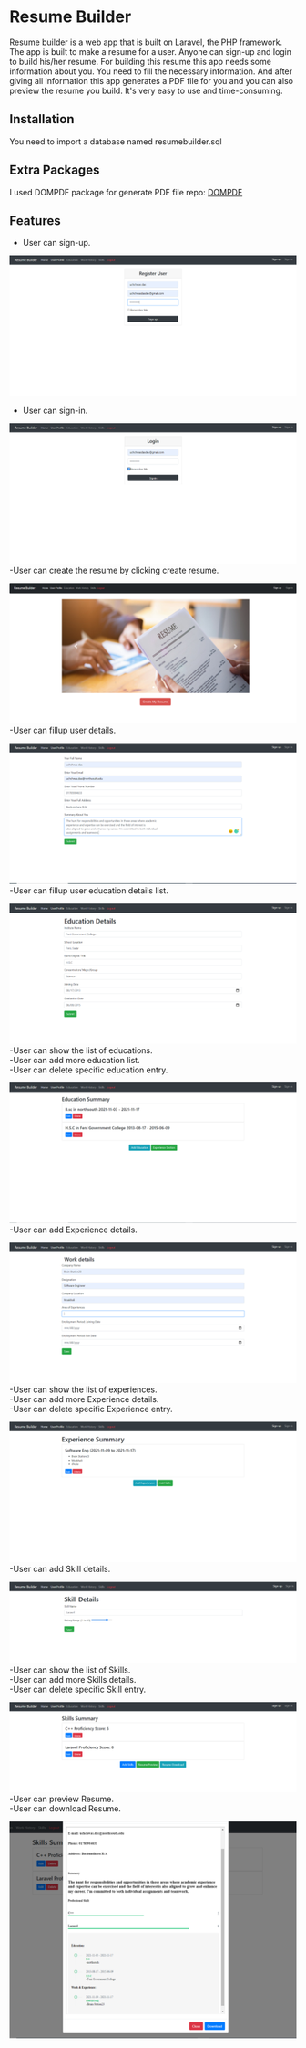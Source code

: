 # Resume Builder

Resume builder is a web app that is built on Laravel, the PHP framework. The app is built to make a resume for a user. Anyone can sign-up and login to build his/her resume. For building this resume this app needs some information about you. You need to fill the necessary information. And after giving all information this app generates a PDF file for you and you can also preview the resume you build. It's very easy to use and time-consuming.

## Installation

You need to import a database named resumebuilder.sql


## Extra Packages

I used DOMPDF package for generate PDF file
repo: [DOMPDF](https://github.com/barryvdh/laravel-dompdf)

## Features

- User can sign-up.

![alt text](https://github.com/uchchwas1/ResumeBuilder/blob/master/Project-Images/sign-up.PNG)
- User can sign-in.

![alt text](https://github.com/uchchwas1/ResumeBuilder/blob/master/Project-Images/signin.PNG)
-User can create the resume by clicking create resume.

![alt text](https://github.com/uchchwas1/ResumeBuilder/blob/master/Project-Images/Home%20page.PNG)
-User can fillup user details.

![alt text](https://github.com/uchchwas1/ResumeBuilder/blob/master/Project-Images/Build%20resume.PNG)
-User can fillup user education details list.

![alt text](https://github.com/uchchwas1/ResumeBuilder/blob/master/Project-Images/Education%20Details.PNG)
-User can show the list of educations. <br>
-User can add more education list. <br>
-User can delete specific education entry. <br>

![alt text](https://github.com/uchchwas1/ResumeBuilder/blob/master/Project-Images/Educaton%20summary.PNG)
-User can add Experience details.

![alt text](https://github.com/uchchwas1/ResumeBuilder/blob/master/Project-Images/Add%20experience%20form.PNG)
-User can show the list of experiences. <br>
-User can add more Experience details. <br>
-User can delete specific Experience entry. <br>

![alt text](https://github.com/uchchwas1/ResumeBuilder/blob/master/Project-Images/Add%20experience.PNG)
-User can add Skill details.

![alt text](https://github.com/uchchwas1/ResumeBuilder/blob/master/Project-Images/Skill%20form.PNG)
-User can show the list of Skills. <br>
-User can add more Skills details.<br>
-User can delete specific Skill entry.<br>

![alt text](https://github.com/uchchwas1/ResumeBuilder/blob/master/Project-Images/Skill%20summary.PNG)
-User can preview Resume.<br>
-User can download Resume.<br>

![alt text](https://github.com/uchchwas1/ResumeBuilder/blob/master/Project-Images/Resume%20preview.PNG)






